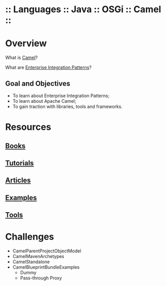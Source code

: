 :: Languages :: Java :: OSGi :: Camel ::
========================================

# Overview

What is [Camel](Camel.md)?

What are [Enterprise Integration Patterns](EnterpriseIntegrationPatterns.md)?

## Goal and Objectives

- To learn about Enterprise Integration Patterns;
- To learn about Apache Camel;
- To gain traction with libraries, tools and frameworks.

# Resources

## [Books](Books.md)

## [Tutorials](Tutorials.md)

## [Articles](Articles.md)

## [Examples](Examples.md)

## [Tools](Tools.md)

# Challenges

- CamelParentProjectObjectModel
- CamelMavenArchetypes
- CamelStandalone
- CamelBlueprintBundleExamples
    - Dummy
    - Pass-through Proxy
